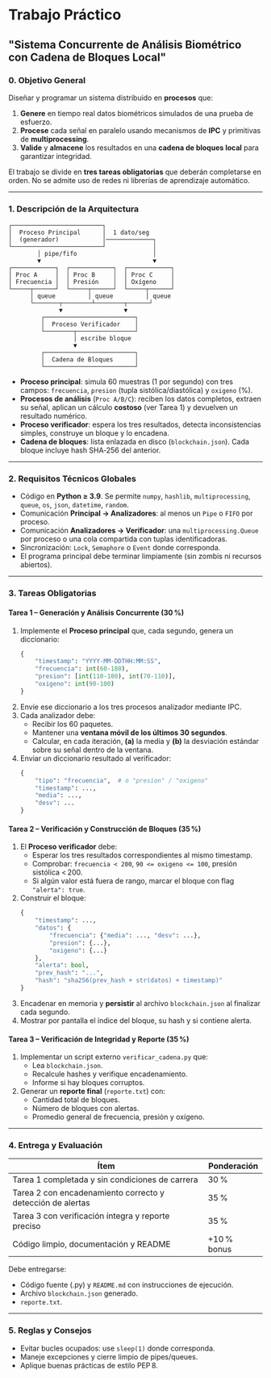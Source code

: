 # Trabajo Práctico

## "Sistema Concurrente de Análisis Biométrico con Cadena de Bloques Local"

### 0. Objetivo General

Diseñar y programar un sistema distribuido en **procesos** que:

1. **Genere** en tiempo real datos biométricos simulados de una prueba de esfuerzo.
2. **Procese** cada señal en paralelo usando mecanismos de **IPC** y primitivas de **multiprocessing**.
3. **Valide** y **almacene** los resultados en una **cadena de bloques local** para garantizar integridad.

El trabajo se divide en **tres tareas obligatorias** que deberán completarse en orden. No se admite uso de redes ni librerías de aprendizaje automático.

---

### 1. Descripción de la Arquitectura

```
┌─────────────────────────┐                     
│  Proceso Principal      │  1 dato/seg         
│  (generador)            │─────────────┐       
└─────────────────────────┘             │       
        │ pipe/fifo                     │       
        ▼                               ▼       
┌────────────┐  ┌────────────┐  ┌────────────┐
│ Proc A     │  │ Proc B     │  │ Proc C     │
│ Frecuencia │  │ Presión    │  │ Oxígeno    │
└─────┬──────┘  └─────┬──────┘  └─────┬──────┘
      │ queue         │ queue         │ queue  
      └───────┬────────┴────────┬──────┘       
              ▼                 ▼              
         ┌─────────────────────────┐           
         │  Proceso Verificador    │           
         └────────┬────────────────┘           
                  │ escribe bloque             
                  ▼                           
         ┌─────────────────────────┐           
         │  Cadena de Bloques      │           
         └─────────────────────────┘           
```

- **Proceso principal**: simula 60 muestras (1 por segundo) con tres campos: `frecuencia`, `presion` (tupla sistólica/diastólica) y `oxigeno` (%).
- **Procesos de análisis** (`Proc A/B/C`): reciben los datos completos, extraen su señal, aplican un cálculo **costoso** (ver Tarea 1) y devuelven un resultado numérico.
- **Proceso verificador**: espera los tres resultados, detecta inconsistencias simples, construye un bloque y lo encadena.
- **Cadena de bloques**: lista enlazada en disco (`blockchain.json`). Cada bloque incluye hash SHA‑256 del anterior.

---

### 2. Requisitos Técnicos Globales

- Código en **Python ≥ 3.9**. Se permite `numpy`, `hashlib`, `multiprocessing`, `queue`, `os`, `json`, `datetime`, `random`.
- Comunicación **Principal → Analizadores**: al menos un `Pipe` o `FIFO` por proceso.
- Comunicación **Analizadores → Verificador**: una `multiprocessing.Queue` por proceso o una cola compartida con tuplas identificadoras.
- Sincronización: `Lock`, `Semaphore` o `Event` donde corresponda.
- El programa principal debe terminar limpiamente (sin zombis ni recursos abiertos).

---

### 3. Tareas Obligatorias

#### **Tarea 1 – Generación y Análisis Concurrente (30 %)**

1. Implemente el **Proceso principal** que, cada segundo, genera un diccionario:
   ```python
   {
       "timestamp": "YYYY-MM-DDTHH:MM:SS",
       "frecuencia": int(60-180),
       "presion": [int(110-180), int(70-110)],
       "oxigeno": int(90-100)
   }
   ```
2. Envíe ese diccionario a los tres procesos analizador mediante IPC.
3. Cada analizador debe:
   - Recibir los 60 paquetes.
   - Mantener una **ventana móvil de los últimos 30 segundos**.
   - Calcular, en cada iteración, **(a)** la media y **(b)** la desviación estándar sobre su señal dentro de la ventana.
4. Enviar un diccionario resultado al verificador:
   ```python
   {
       "tipo": "frecuencia",  # o "presion" / "oxigeno"
       "timestamp": ...,
       "media": ...,
       "desv": ...
   }
   ```

#### **Tarea 2 – Verificación y Construcción de Bloques (35 %)**

1. El **Proceso verificador** debe:
   - Esperar los tres resultados correspondientes al mismo timestamp.
   - Comprobar: `frecuencia < 200`, `90 <= oxigeno <= 100`, presión sistólica < 200.
   - Si algún valor está fuera de rango, marcar el bloque con flag `"alerta": true`.
2. Construir el bloque:
   ```python
   {
       "timestamp": ...,
       "datos": {
           "frecuencia": {"media": ..., "desv": ...},
           "presion": {...},
           "oxigeno": {...}
       },
       "alerta": bool,
       "prev_hash": "...",
       "hash": "sha256(prev_hash + str(datos) + timestamp)"
   }
   ```
3. Encadenar en memoria y **persistir** al archivo `blockchain.json` al finalizar cada segundo.
4. Mostrar por pantalla el índice del bloque, su hash y si contiene alerta.

#### **Tarea 3 – Verificación de Integridad y Reporte (35 %)**

1. Implementar un script externo `verificar_cadena.py` que:
   - Lea `blockchain.json`.
   - Recalcule hashes y verifique encadenamiento.
   - Informe si hay bloques corruptos.
2. Generar un **reporte final** (`reporte.txt`) con:
   - Cantidad total de bloques.
   - Número de bloques con alertas.
   - Promedio general de frecuencia, presión y oxígeno.

---

### 4. Entrega y Evaluación

| Ítem                                                       | Ponderación |
| ---------------------------------------------------------- | ----------- |
| Tarea 1 completada y sin condiciones de carrera            | 30 %        |
| Tarea 2 con encadenamiento correcto y detección de alertas | 35 %        |
| Tarea 3 con verificación íntegra y reporte preciso         | 35 %        |
| Código limpio, documentación y README                      | +10 % bonus |

Debe entregarse:

- Código fuente (.py) y `README.md` con instrucciones de ejecución.
- Archivo `blockchain.json` generado.
- `reporte.txt`.

---

### 5. Reglas y Consejos

- Evitar bucles ocupados: use `sleep(1)` donde corresponda.
- Maneje excepciones y cierre limpio de pipes/queues.
- Aplique buenas prácticas de estilo PEP 8.